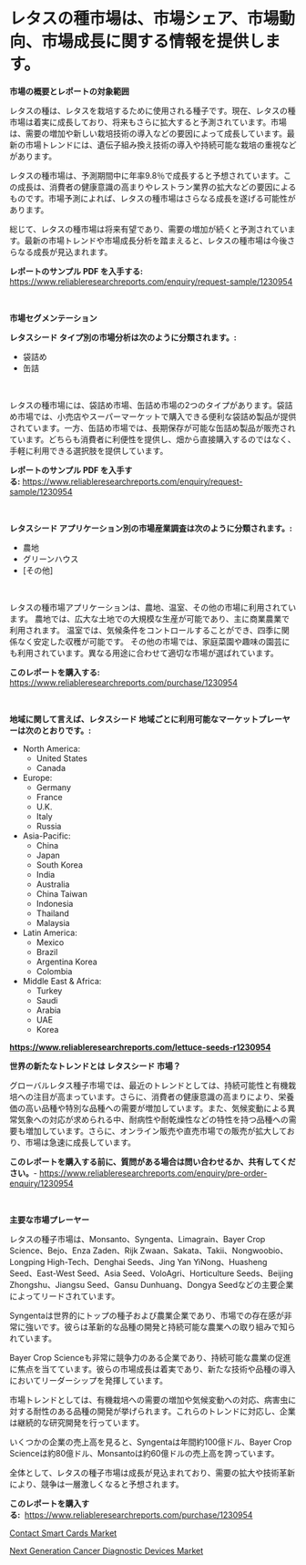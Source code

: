 <p><h1>レタスの種市場は、市場シェア、市場動向、市場成長に関する情報を提供します。</h1></p><p><strong>市場の概要とレポートの対象範囲</strong></p>
<p><p>レタスの種は、レタスを栽培するために使用される種子です。現在、レタスの種市場は着実に成長しており、将来もさらに拡大すると予測されています。市場は、需要の増加や新しい栽培技術の導入などの要因によって成長しています。最新の市場トレンドには、遺伝子組み換え技術の導入や持続可能な栽培の重視などがあります。</p><p>レタスの種市場は、予測期間中に年率9.8％で成長すると予想されています。この成長は、消費者の健康意識の高まりやレストラン業界の拡大などの要因によるものです。市場予測によれば、レタスの種市場はさらなる成長を遂げる可能性があります。</p><p>総じて、レタスの種市場は将来有望であり、需要の増加が続くと予測されています。最新の市場トレンドや市場成長分析を踏まえると、レタスの種市場は今後さらなる成長が見込まれます。</p></p>
<p><strong>レポートのサンプル PDF を入手する:</strong> <a href="https://www.reliableresearchreports.com/enquiry/request-sample/1230954">https://www.reliableresearchreports.com/enquiry/request-sample/1230954</a></p>
<p>&nbsp;</p>
<p><strong>市場セグメンテーション</strong></p>
<p><strong>レタスシード タイプ別の市場分析は次のように分類されます。:</strong></p>
<p><ul><li>袋詰め</li><li>缶詰</li></ul></p>
<p>&nbsp;</p>
<p><p>レタスの種市場には、袋詰め市場、缶詰め市場の2つのタイプがあります。袋詰め市場では、小売店やスーパーマーケットで購入できる便利な袋詰め製品が提供されています。一方、缶詰め市場では、長期保存が可能な缶詰め製品が販売されています。どちらも消費者に利便性を提供し、畑から直接購入するのではなく、手軽に利用できる選択肢を提供しています。</p></p>
<p><strong>レポートのサンプル PDF を入手する:</strong>&nbsp;<a href="https://www.reliableresearchreports.com/enquiry/request-sample/1230954">https://www.reliableresearchreports.com/enquiry/request-sample/1230954</a></p>
<p>&nbsp;</p>
<p><strong> レタスシード アプリケーション別の市場産業調査は次のように分類されます。:</strong></p>
<p><ul><li>農地</li><li>グリーンハウス</li><li>[その他]</li></ul></p>
<p>&nbsp;</p>
<p><p>レタスの種市場アプリケーションは、農地、温室、その他の市場に利用されています。 農地では、広大な土地での大規模な生産が可能であり、主に商業農業で利用されます。 温室では、気候条件をコントロールすることができ、四季に関係なく安定した収穫が可能です。 その他の市場では、家庭菜園や趣味の園芸にも利用されています。異なる用途に合わせて適切な市場が選ばれています。</p></p>
<p><strong>このレポートを購入する:</strong>&nbsp; <a href="https://www.reliableresearchreports.com/purchase/1230954">https://www.reliableresearchreports.com/purchase/1230954</a></p>
<p>&nbsp;</p>
<p><strong>地域に関して言えば、レタスシード 地域ごとに利用可能なマーケットプレーヤーは次のとおりです。:</strong></p>
<p><ul>
    <li>
        North America:
        <ul>
            <li>United States</li>
            <li>Canada</li>
        </ul>
    </li>
    <li>
        Europe:
        <ul>
            <li>Germany</li>
            <li>France</li>
            <li>U.K.</li>
            <li>Italy</li>
            <li>Russia</li>
        </ul>
    </li>
    <li>
        Asia-Pacific:
        <ul>
            <li>China</li>
            <li>Japan</li>
            <li>South Korea</li>
            <li>India</li>
            <li>Australia</li>
            <li>China Taiwan</li>
            <li>Indonesia</li>
            <li>Thailand</li>
            <li>Malaysia</li>
        </ul>
    </li>
    <li>
        Latin America:
        <ul>
            <li>Mexico</li>
            <li>Brazil</li>
            <li>Argentina Korea</li>
            <li>Colombia</li>
        </ul>
    </li>
    <li>
        Middle East & Africa:
        <ul>
            <li>Turkey</li>
            <li>Saudi</li>
            <li>Arabia</li>
            <li>UAE</li>
            <li>Korea</li>
        </ul>
    </li>
    </ul></p>
<p><strong><a href="https://www.reliableresearchreports.com/lettuce-seeds-r1230954">https://www.reliableresearchreports.com/lettuce-seeds-r1230954</a></strong>&nbsp;</p>
<p><strong>世界の新たなトレンドとは レタスシード 市場？</strong></p>
<p><p>グローバルレタス種子市場では、最近のトレンドとしては、持続可能性と有機栽培への注目が高まっています。さらに、消費者の健康意識の高まりにより、栄養価の高い品種や特別な品種への需要が増加しています。また、気候変動による異常気象への対応が求められる中、耐病性や耐乾燥性などの特性を持つ品種への需要も増加しています。さらに、オンライン販売や直売市場での販売が拡大しており、市場は急速に成長しています。</p></p>
<p><strong>このレポートを購入する前に、質問がある場合は問い合わせるか、共有してください。</strong>- <a href="https://www.reliableresearchreports.com/enquiry/pre-order-enquiry/1230954">https://www.reliableresearchreports.com/enquiry/pre-order-enquiry/1230954</a></p>
<p>&nbsp;</p>
<p><strong>主要な市場プレーヤー</strong></p>
<p><p>レタスの種子市場は、Monsanto、Syngenta、Limagrain、Bayer Crop Science、Bejo、Enza Zaden、Rijk Zwaan、Sakata、Takii、Nongwoobio、Longping High-Tech、Denghai Seeds、Jing Yan YiNong、Huasheng Seed、East-West Seed、Asia Seed、VoloAgri、Horticulture Seeds、Beijing Zhongshu、Jiangsu Seed、Gansu Dunhuang、Dongya Seedなどの主要企業によってリードされています。</p><p>Syngentaは世界的にトップの種子および農業企業であり、市場での存在感が非常に強いです。彼らは革新的な品種の開発と持続可能な農業への取り組みで知られています。</p><p>Bayer Crop Scienceも非常に競争力のある企業であり、持続可能な農業の促進に焦点を当てています。彼らの市場成長は着実であり、新たな技術や品種の導入においてリーダーシップを発揮しています。</p><p>市場トレンドとしては、有機栽培への需要の増加や気候変動への対応、病害虫に対する耐性のある品種の開発が挙げられます。これらのトレンドに対応し、企業は継続的な研究開発を行っています。</p><p>いくつかの企業の売上高を見ると、Syngentaは年間約100億ドル、Bayer Crop Scienceは約80億ドル、Monsantoは約60億ドルの売上高を誇っています。</p><p>全体として、レタスの種子市場は成長が見込まれており、需要の拡大や技術革新により、競争は一層激しくなると予想されます。</p></p>
<p><strong>このレポートを購入する:</strong>&nbsp;&nbsp;<a href="https://www.reliableresearchreports.com/purchase/1230954">https://www.reliableresearchreports.com/purchase/1230954</a></p>
<p><p><a href="https://eight-handstand-8fb.notion.site/Contact-Smart-Cards-Market-Outlook-Industry-Overview-and-Forecast-2024-to-2031-b5dee00b393040d6ae4fd1dbfd14af5d">Contact Smart Cards Market</a></p><p><a href="https://github.com/Sinjinluong3e0awx2m195k76/Market-Research-Report-List-2/blob/main/next-generation-cancer-diagnostic-devices-market.md">Next Generation Cancer Diagnostic Devices Market</a></p></p>